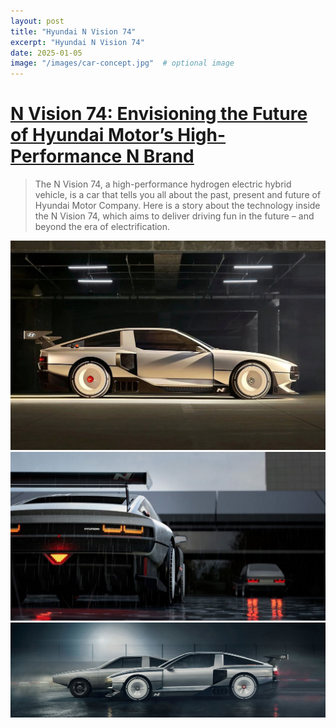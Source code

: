 ```yaml
---
layout: post
title: "Hyundai N Vision 74"
excerpt: "Hyundai N Vision 74"
date: 2025-01-05
image: "/images/car-concept.jpg"  # optional image
---
```


<h1>
<a href="https://www.hyundai.com/worldwide/en/brand-journal/mobility-solution/n-vision-74">
N Vision 74: Envisioning the Future of Hyundai Motor’s
High-Performance N Brand</a>
</h1>
<blockquote>The N Vision 74, a high-performance hydrogen electric hybrid vehicle, is a car that tells you all about the past, present and future of Hyundai Motor Company. Here is a story about the technology inside the N Vision 74, which aims to deliver driving fun in the future – and beyond the era of electrification.</blockquote>
<img src="/images/carconcept.jpg">
<img src="/images/carconcept2.jpg">
<img src="/images/carconcept3.jpg">